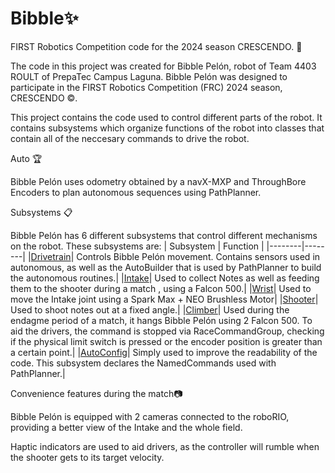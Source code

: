 # Bibble✨
FIRST Robotics Competition code for the 2024 season CRESCENDO. 🎼

The code in this project was created for Bibble Pelón, robot of Team 4403 ROULT of PrepaTec Campus Laguna. Bibble Pelón was designed to participate in the FIRST Robotics Competition (FRC) 2024 season, CRESCENDO ©️.

This project contains the code used to control different parts of the robot. It contains subsystems which organize functions of the robot into classes that contain all of the neccesary commands to drive the robot.

Auto 🏆

Bibble Pelón uses odometry obtained by a navX-MXP and ThroughBore Encoders to plan autonomous sequences using PathPlanner.

Subsystems 📋

Bibble Pelón has 6 different subsystems that control different mechanisms on the robot. These subsystems are:
| Subsystem | Function |
|--------|--------|
|[Drivetrain](https://github.com/ROULT4403/FRC_2024/blob/breakdowm/src/main/java/frc/robot/subsystems/TankDrive.java)| 	Controls Bibble Pelón movement. Contains sensors used in autonomous, as well as the AutoBuilder that is used by PathPlanner to build the autonomous routines.|
|[Intake](https://github.com/ROULT4403/FRC_2024/blob/breakdowm/src/main/java/frc/robot/subsystems/Intake.java)| 	Used to collect Notes as well as feeding them to the shooter during a match , using a Falcon 500.|
|[Wrist](https://github.com/ROULT4403/FRC_2024/blob/breakdowm/src/main/java/frc/robot/subsystems/Wrist.java)| 	Used to move the Intake joint using a Spark Max + NEO Brushless Motor|
|[Shooter](https://github.com/ROULT4403/FRC_2024/blob/breakdowm/src/main/java/frc/robot/subsystems/shooter.java)| 	Used to shoot notes out at a fixed angle.|
|[Climber](https://github.com/ROULT4403/FRC_2024/blob/breakdowm/src/main/java/frc/robot/subsystems/Climber.java)| 	Used during the endagme period of a match, it hangs Bibble Pelón using 2 Falcon 500. To aid the drivers, the command is stopped via RaceCommandGroup, checking if the physical limit switch is pressed or the encoder position is greater than a certain point.|
|[AutoConfig](https://github.com/ROULT4403/FRC_2024/blob/breakdowm/src/main/java/frc/robot/subsystems/TankDrive.java)| 	Simply used to improve the readability of the code. This subsystem declares the NamedCommands used with PathPlanner.|


Convenience features during the match📷

Bibble Pelón is equipped with 2 cameras connected to the roboRIO, providing a better view of the Intake and the whole field.

Haptic indicators are used to aid drivers, as the controller will rumble when the shooter gets to its target velocity.
